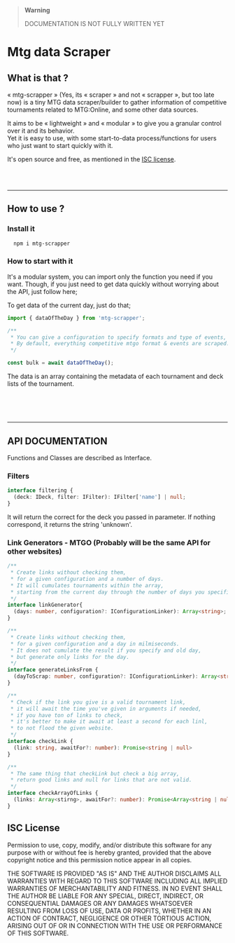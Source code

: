 > **Warning**
>
> DOCUMENTATION IS NOT FULLY WRITTEN YET

# Mtg data Scraper
## What is that ?
« mtg-scrapper » (Yes, its « scraper » and not « scrapper », but too late now) is a tiny MTG data scraper/builder
to gather information of competitive tournaments related to MTG:Online, and some other data sources.

It aims to be « lightweight » and « modular » to give you a granular control over it and its
behavior. <br> Yet it is easy to use, with some start-to-data process/functions for users 
who just want to start quickly with it.

It's open source and free, as mentioned in the [ISC license](#ISC-License).

<br><br><hr>

## How to use ?
### Install it
```powershell
  npm i mtg-scrapper
```
### How to start with it
It's a modular system, you can import only the function you need if you want.
Though, if you just need to get data quickly without worrying about the API,
just follow here;

To get data of the current day, just do that;
```typescript
import { dataOfTheDay } from 'mtg-scrapper';

/**
 * You can give a configuration to specify formats and type of events,
 * By default, everything competitive mtgo format & events are scraped.
 */

const bulk = await dataOfTheDay();
```
The data is an array containing the metadata of each tournament and deck lists of the tournament.

<br><br><br><hr>

## API DOCUMENTATION
Functions and Classes are described as Interface.

### Filters
```typescript
interface filtering {
  (deck: IDeck, filter: IFilter): IFilter['name'] | null;
}
```
It will return the correct for the deck you passed in parameter. If nothing correspond,
it returns the string 'unknown'.

### Link Generators - MTGO (Probably will be the same API for other websites)
```typescript
/**
 * Create links without checking them, 
 * for a given configuration and a number of days.
 * It will cumulates tournaments within the array, 
 * starting from the current day through the number of days you specified.
 */
interface linkGenerator{
  (days: number, configuration?: IConfigurationLinker): Array<string>;
}
```
```typescript
/**
 * Create links without checking them, 
 * for a given configuration and a day in milmiseconds.
 * It does not cumulate the result if you specify and old day, 
 * but generate only links for the day.
 */
interface generateLinksFrom {
  (dayToScrap: number, configuration?: IConfigurationLinker): Array<string>;
}
```
```typescript
/**
 * Check if the link you give is a valid tournament link, 
 * it will await the time you've given in arguments if needed, 
 * if you have ton of links to check, 
 * it's better to make it await at least a second for each linl,
 * to not flood the given website.
 */
interface checkLink {
  (link: string, awaitFor?: number): Promise<string | null>
}
```
```typescript
/**
 * The same thing that checkLink but check a big array, 
 * return good links and null for links that are not valid.
 */
interface checkArrayOfLinks {
  (links: Array<stirng>, awaitFor?: number): Promise<Array<string | null>>;
}
```

## ISC License

<p>
Permission to use, copy, modify, and/or distribute this software for any purpose 
with or without fee is hereby granted, provided that the above copyright notice and 
this permission notice appear in all copies.

THE SOFTWARE IS PROVIDED "AS IS" AND THE AUTHOR DISCLAIMS ALL WARRANTIES WITH REGARD TO THIS
SOFTWARE INCLUDING ALL IMPLIED WARRANTIES OF MERCHANTABILITY AND FITNESS. IN NO EVENT SHALL
THE AUTHOR BE LIABLE FOR ANY SPECIAL, DIRECT, INDIRECT, OR CONSEQUENTIAL DAMAGES OR ANY DAMAGES
WHATSOEVER RESULTING FROM LOSS OF USE, DATA OR PROFITS, WHETHER IN AN ACTION OF CONTRACT,
NEGLIGENCE OR OTHER TORTIOUS ACTION, ARISING OUT OF OR IN CONNECTION WITH THE USE OR PERFORMANCE
OF THIS SOFTWARE.
</p>

